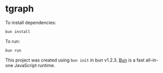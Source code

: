 # tgraph

To install dependencies:

```bash
bun install
```

To run:

```bash
bun run 
```

This project was created using `bun init` in bun v1.2.3. [Bun](https://bun.sh) is a fast all-in-one JavaScript runtime.
